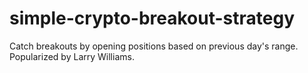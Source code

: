 # simple-crypto-breakout-strategy
Catch breakouts by opening positions based on previous day's range. Popularized by Larry Williams.
